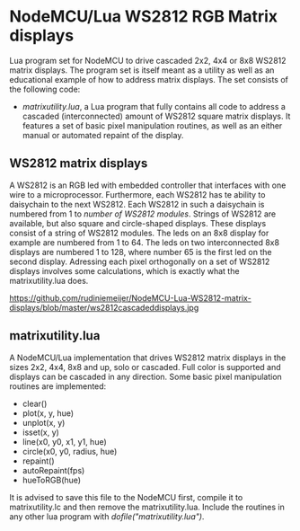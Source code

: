 # NodeMCU/Lua WS2812 RGB Matrix displays
Lua program set for NodeMCU to drive cascaded 2x2, 4x4 or 8x8 WS2812 matrix displays. The program set is itself meant as a utility as well as an educational example of how to address matrix displays. The set consists of the following code:
* _matrixutility.lua_, a Lua program that fully contains all code to address a cascaded (interconnected) amount of WS2812 square matrix displays. It features a set of basic pixel manipulation routines, as well as an either manual or automated repaint of the display.

## WS2812 matrix displays
A WS2812 is an RGB led with embedded controller that interfaces with one wire to a microprocessor. Furthermore, each WS2812 has te ability to daisychain to the next WS2812. Each WS2812 in such a daisychain is numbered from 1 to _number of WS2812 modules_. Strings of WS2812 are available, but also square and circle-shaped displays. These displays consist of a string of WS2812 modules. The leds on an 8x8 display for example are numbered from 1 to 64. The leds on two interconnected 8x8 displays are numbered 1 to 128, where number 65 is the first led on the second display. Adressing each pixel orthogonally on a set of WS2812 displays involves some calculations, which is exactly what the matrixutility.lua does.  

https://github.com/rudiniemeijer/NodeMCU-Lua-WS2812-matrix-displays/blob/master/ws2812cascadeddisplays.jpg

## matrixutility.lua
A NodeMCU/Lua implementation that drives WS2812 matrix displays in the sizes 2x2, 4x4, 8x8 and up, solo or cascaded. Full color is supported and displays can be cascaded in any direction. Some basic pixel manipulation routines are implemented:  
* clear()
* plot(x, y, hue)
* unplot(x, y)
* isset(x, y)
* line(x0, y0, x1, y1, hue)
* circle(x0, y0, radius, hue)
* repaint()
* autoRepaint(fps)
* hueToRGB(hue)  
  
It is advised to save this file to the NodeMCU first, compile it to matrixutility.lc and then remove the matrixutility.lua. Include the routines in any other lua program with _dofile("matrixutility.lua")_.
